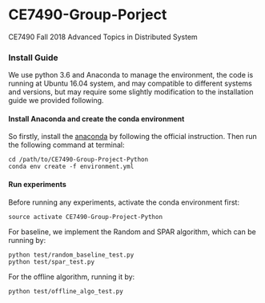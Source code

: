 # CE7490-Group-Porject
CE7490 Fall 2018 Advanced Topics in Distributed System

### Install Guide
We use python 3.6 and Anaconda to manage the environment, the code is running at Ubuntu 16.04 system, and may compatible 
to different systems and versions, but may require some slightly modification to the installation guide we provided following.

#### Install Anaconda and create the conda environment
So firstly, install the [anaconda]() by following the official 
instruction.
Then run the following command at terminal:
```
cd /path/to/CE7490-Group-Project-Python
conda env create -f environment.yml
```

#### Run experiments
Before running any experiments, activate the conda environment first:
```
source activate CE7490-Group-Project-Python
```
For baseline, we implement the Random and SPAR algorithm, which can be running by:
```
python test/random_baseline_test.py
python test/spar_test.py
```
For the offline algorithm, running it by:
```
python test/offline_algo_test.py
```
